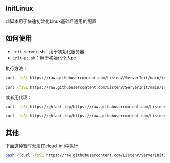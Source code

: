 ## InitLinux

此脚本用于快速初始化Linux基础且通用的配置

## 如何使用

- `init-server.sh`：用于初始化服务器
- `init-pc.sh`：用于初始化个人pc

执行方法：

```bash
curl -fsSL https://raw.githubusercontent.com/ListenV/ServerInit/main/init-server.sh | bash

curl -fsSL https://raw.githubusercontent.com/ListenV/ServerInit/main/init-pc.sh | bash
```

或者用代理：

```bash
curl -fsSL https://ghfast.top/https://raw.githubusercontent.com/ListenV/ServerInit/main/init-server.sh | bash

curl -fsSL https://ghfast.top/https://raw.githubusercontent.com/ListenV/ServerInit/main/init-pc.sh | bash
```

## 其他

下面这种暂时无法在cloud-init中执行

```bash
bash <(curl -fsSL https://raw.githubusercontent.com/ListenV/ServerInit/main/init-server.sh)
```
